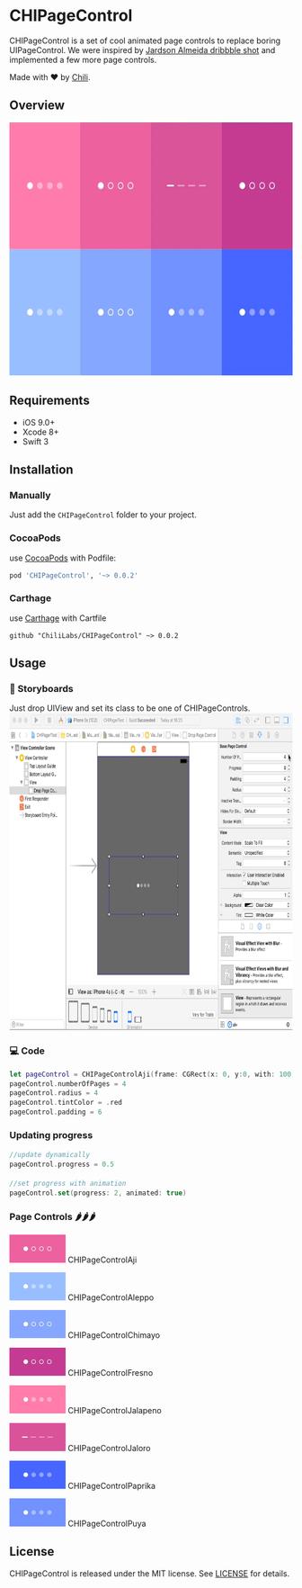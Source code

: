 # CHIPageControl

CHIPageControl is a set of cool animated page controls to replace boring UIPageControl.
We were inspired by [Jardson Almeida dribbble shot](https://dribbble.com/shots/2578447-Page-Control-Indicator-Transitions-Collection) and implemented a few more page controls.

Made with ❤️ by [Chili](http://chi.lv).

## Overview

<img src="Images/demo.gif" width="600" height="450">

## Requirements

* iOS 9.0+
* Xcode 8+
* Swift 3

## Installation

### Manually

Just add the `CHIPageControl` folder to your project.

### CocoaPods

use [CocoaPods](https://cocoapods.org) with Podfile:
``` ruby
pod 'CHIPageControl', '~> 0.0.2'
```
### Carthage

use [Carthage](https://github.com/Carthage/Carthage) with Cartfile
```ogdl
github "ChiliLabs/CHIPageControl" ~> 0.0.2
```


## Usage
### 🎨 Storyboards
Just drop UIView and set its class to be one of CHIPageControls.
<img src="Images/ibdesignable.gif" width="800" height="564">
### 💻 Code
``` swift
let pageControl = CHIPageControlAji(frame: CGRect(x: 0, y:0, with: 100, height: 20))
pageControl.numberOfPages = 4
pageControl.radius = 4
pageControl.tintColor = .red
pageControl.padding = 6
```
### Updating progress
``` swift
//update dynamically
pageControl.progress = 0.5

//set progress with animation
pageControl.set(progress: 2, animated: true)
```
### Page Controls 🌶️🌶️🌶️

<img src="Images/Aji.gif" width="100" height="50"> CHIPageControlAji

<img src="Images/Aleppo.gif" width="100" height="50"> CHIPageControlAleppo

<img src="Images/Chimayo.gif" width="100" height="50"> CHIPageControlChimayo

<img src="Images/Fresno.gif" width="100" height="50"> CHIPageControlFresno

<img src="Images/Jalapeno.gif" width="100" height="50"> CHIPageControlJalapeno

<img src="Images/Jaloro.gif" width="100" height="50"> CHIPageControlJaloro

<img src="Images/Paprika.gif" width="100" height="50"> CHIPageControlPaprika

<img src="Images/Puya.gif" width="100" height="50"> CHIPageControlPuya

## License
CHIPageControl is released under the MIT license. See [LICENSE](./LICENSE) for details.
